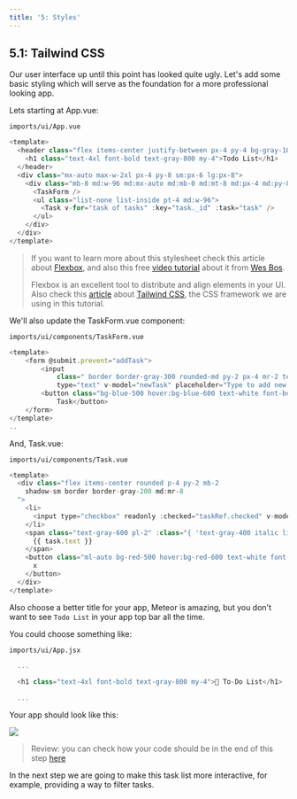 ```yaml
---
title: '5: Styles'
---
```


## 5.1: Tailwind CSS

Our user interface up until this point has looked quite ugly. Let's add some basic styling which will serve as the foundation for a more professional looking app.

Lets starting at App.vue:

`imports/ui/App.vue`
```javascript
<template>
  <header class="flex items-center justify-between px-4 py-4 bg-gray-100 border-t border-b border-gray-200">
    <h1 class="text-4xl font-bold text-gray-800 my-4">Todo List</h1>
  </header>
  <div class="mx-auto max-w-2xl px-4 py-8 sm:px-6 lg:px-8">
    <div class="mb-8 md:w-96 md:mx-auto md:mb-0 md:mt-8 md:px-4 md:py-8 text-center md:bg-gray-100 md:rounded-lg">
      <TaskForm />
      <ul class="list-none list-inside pt-4 md:w-96">
        <Task v-for="task of tasks" :key="task._id" :task="task" />
      </ul>
    </div>
  </div>
</template>
```

> If you want to learn more about this stylesheet check this article about [Flexbox](https://css-tricks.com/snippets/css/a-guide-to-flexbox/), and also this free [video tutorial](https://flexbox.io/) about it from [Wes Bos](https://twitter.com/wesbos).
>
> Flexbox is an excellent tool to distribute and align elements in your UI.
> Also check this [article](https://tailwindcss.com/docs/) about [Tailwind CSS](https://tailwindcss.com/), the CSS framework we are using in this tutorial.

We'll also update the TaskForm.vue component:

`imports/ui/components/TaskForm.vue`
```javascript
<template>
    <form @submit.prevent="addTask">
        <input
            class=" border border-gray-300 rounded-md py-2 px-4 mr-2 text-gray-600 text-sm focus:outline-none focus:border-gray-400 focus:ring-0"
            type="text" v-model="newTask" placeholder="Type to add new tasks" />
        <button class="bg-blue-500 hover:bg-blue-600 text-white font-bold py-1.5 px-4 rounded" type="submit">Add
            Task</button>
    </form>
</template>
..
```

And, Task.vue:

`imports/ui/components/Task.vue`
```javascript
<template>
  <div class="flex items-center rounded p-4 py-2 mb-2 
    shadow-sm border border-gray-200 md:mr-8
  ">
    <li>
      <input type="checkbox" readonly :checked="taskRef.checked" v-model="taskRef.checked" />
    </li>
    <span class="text-gray-600 pl-2" :class="{ 'text-gray-400 italic line-through': taskRef.checked }">
      {{ task.text }}
    </span>
    <button class="ml-auto bg-red-500 hover:bg-red-600 text-white font-bold py-0.5 px-2 rounded" @click="deleteTask">
      x
    </button>
  </div>
</template>
```

Also choose a better title for your app, Meteor is amazing, but you don't want to see `Todo List` in your app top bar all the time.

You could choose something like:

`imports/ui/App.jsx`

```javascript
  ...

  <h1 class="text-4xl font-bold text-gray-800 my-4">🚀 To-Do List</h1>
  
  ...
```

Your app should look like this:

<img class="step-images" src="/simple-todos/assets/new-screenshots/step05/new-ui.png"/>

> Review: you can check how your code should be in the end of this step [here](https://github.com/meteor/vue-tutorial/tree/master/src/simple-todos/step05) 

In the next step we are going to make this task list more interactive, for example, providing a way to filter tasks.
